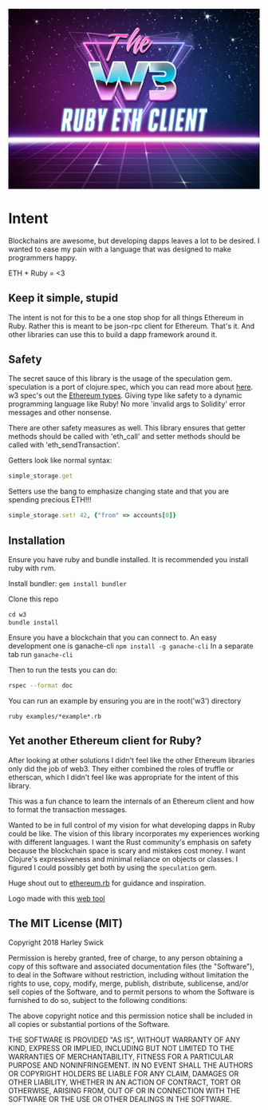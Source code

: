 <p align="center">
  <img src="./w3_logo.jpg"/>
</p>

# Intent

Blockchains are awesome, but developing dapps leaves a lot to be desired. I wanted to ease my pain with a language that was designed to make programmers happy.

ETH + Ruby = <3

## Keep it simple, stupid
The intent is not for this to be a one stop shop for all things Ethereum in Ruby. Rather this is meant to be json-rpc client for Ethereum. That's it. And other libraries can use this to build a dapp framework around it.

## Safety
The secret sauce of this library is the usage of the speculation gem. speculation is a port of clojure.spec, which you can read more about [here](https://github.com/english/speculation). w3 spec's out the [Ethereum types](https://github.com/ethereum/wiki/wiki/Ethereum-Contract-ABI). Giving type like safety to a dynamic programming language like Ruby! No more 'invalid args to Solidity' error messages and other nonsense.

There are other safety measures as well. This library ensures that getter methods should be called with 'eth_call' and setter methods should be called with 'eth_sendTransaction'.

Getters look like normal syntax:
```ruby
simple_storage.get
```

Setters use the bang to emphasize changing state and that you are spending precious ETH!!!
```ruby
simple_storage.set! 42, {"from" => accounts[0]}
```

## Installation

Ensure you have ruby and bundle installed. It is recommended you install ruby with rvm.

Install bundler: `gem install bundler`

Clone this repo
```
cd w3
bundle install
```

Ensure you have a blockchain that you can connect to. An easy development one is ganache-cli
`npm install -g ganache-cli`
In a separate tab run `ganache-cli`

Then to run the tests you can do:
```bash
rspec --format doc
```

You can run an example by ensuring you are in the root('w3') directory
```
ruby examples/*example*.rb
```

## Yet another Ethereum client for Ruby?
After looking at other solutions I didn't feel like the other Ethereum libraries only did the job of web3. They either combined the roles of truffle or etherscan, which I didn't feel like was appropriate for the intent of this library.

This was a fun chance to learn the internals of an Ethereum client and how to format the transaction messages.

Wanted to be in full control of my vision for what developing dapps in Ruby could be like. The vision of this library incorporates my experiences working with different languages. I want the Rust community's emphasis on safety because the blockchain space is scary and mistakes cost money. I want Clojure's expressiveness and minimal reliance on objects or classes. I figured I could possibly get both by using the `speculation` gem.

Huge shout out to [ethereum.rb](https://github.com/EthWorks/ethereum.rb) for guidance and inspiration.

Logo made with this [web tool](https://photofunia.com/categories/all_effects/retro-wave)

## The MIT License (MIT)

Copyright 2018 Harley Swick

Permission is hereby granted, free of charge, to any person obtaining a copy of this software and associated documentation files (the "Software"), to deal in the Software without restriction, including without limitation the rights to use, copy, modify, merge, publish, distribute, sublicense, and/or sell copies of the Software, and to permit persons to whom the Software is furnished to do so, subject to the following conditions:

The above copyright notice and this permission notice shall be included in all copies or substantial portions of the Software.

THE SOFTWARE IS PROVIDED "AS IS", WITHOUT WARRANTY OF ANY KIND, EXPRESS OR IMPLIED, INCLUDING BUT NOT LIMITED TO THE WARRANTIES OF MERCHANTABILITY, FITNESS FOR A PARTICULAR PURPOSE AND NONINFRINGEMENT. IN NO EVENT SHALL THE AUTHORS OR COPYRIGHT HOLDERS BE LIABLE FOR ANY CLAIM, DAMAGES OR OTHER LIABILITY, WHETHER IN AN ACTION OF CONTRACT, TORT OR OTHERWISE, ARISING FROM, OUT OF OR IN CONNECTION WITH THE SOFTWARE OR THE USE OR OTHER DEALINGS IN THE SOFTWARE.